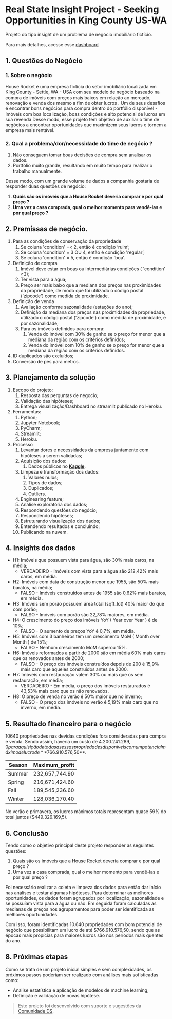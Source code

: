 # **Real State Insight Project  - Seeking Opportunities in King County US-WA**

Projeto do tipo insight de um problema de negócio imobiliário fictício.

Para mais detalhes, acesse esse [dashboard](https://analytics-hrrs.herokuapp.com/)

## 1. **Questões do Negócio**

### 1. Sobre o negócio
House Rocket é uma empresa fictícia do setor imobiliário localizada em King County - Settle, WA - USA com seu modelo de negócio baseado na compra de imóveis com preços mais baixos em relação ao mercado, renovação e venda dos mesmo a fim de obter lucros . Um de seus desafios é encontrar bons negócios para compra dentro do portfólio disponível - Imóveis com boa localização, boas condições e alto potencial de lucros em sua revenda Desse modo, esse projeto tem objetivo de auxiliar o time de negócios a encontrar oportunidades que maximizem seus lucros e tornem a empresa mais rentável.

### 2. Qual a problema/dor/necessidade do time de negócio ?
   1. Não conseguem tomar boas decisões de compra sem analisar os dados.
   2. Portfólio muito grande, resultando em muito tempo para realizar o trabalho manualmente.

Desse modo, com um grande volume de dados a companhia gostaria de responder duas questões de negócio:
   1. **Quais são os imóveis que a House Rocket deveria comprar e por qual preço ?**
   2. **Uma vez a casa comprada, qual o melhor momento para vendê-las e por qual preço ?**

## 2. **Premissas de negócio.**

1. Para as condições de conservação da propriedade
   1. Se coluna 'condition' =< 2, então é condição ‘ruim’;
   2. Se coluna 'condition' = 3 OU 4, então é condição 'regular’;
   3. Se coluna 'condition' = 5, então é condição 'boa’.
2. Definição de compra
   1. Imóvel deve estar em boas ou intermediárias condições ( 'condition' ≥3);
   2. Ter vista para a água;
   3. Preço ser mais baixo que a mediana dos preços nas proximidades da propriedade, de modo que foi utilizado o código postal ('zipcode') como medida de proximidade.
3. Definição de venda
   1. Avaliação conforme sazonalidade (estações do ano);
   2. Definição da mediana dos preços nas proximidades da propriedade, utilizado o código postal ('zipcode') como medida de proximidade, e por sazonalidade;
   3. Para os imóveis definidos para compra:
      1. Venda do imóvel com 30% de ganho se o preço for menor que a mediana da região com os critérios definidos;
      2. Venda do imóvel com 10% de ganho se o preço for menor que a mediana da região com os critérios definidos.
4. ID duplicados são excluídos;
5. Conversão de pés para metros.

## 3. Planejamento da solução

1. Escopo do projeto:
   1. Resposta das perguntas de negocio;
   2. Validação das hipóteses;
   3. Entrega visualização/Dashboard no streamlit publicado no Heroku.
2. Ferramentas:
   1. Python;
   2. Jupyter Notebook;
   3. PyCharm;
   4. Streamlit;
   5. Heroku.
3. Processo
   1. Levantar dores e necessidades da empresa juntamente com hipóteses a serem validadas;
   2. Aquisição dos dados:
      1. Dados públicos no **[Kaggle](https://www.kaggle.com/datasets/harlfoxem/housesalesprediction?resource=download)**.
   3. Limpeza e transformação dos dados:
      1. Valores nulos;
      2. Tipos de dados;
      3. Duplicados;
      4. Outliers.
   4. Enginearing feature;
   5. Análise exploratória dos dados;
   6. Respondendo questões do negócio;
   7. Respondendo hipóteses;
   8. Estruturando visualização dos dados;
   9. Entendendo resultados e concluindo;
   10. Publicando na nuvem.

## 4. Insights dos dados

- H1: Imóveis que possuem vista para água, são 30% mais caros, na média;
  - VERDADEIRO - Imóveis com vista para a água são 212,42% mais caros, em média.
- H2: Imóveis com data de construção menor que 1955, são 50% mais baratos, na média;
  - FALSO - Imóveis construídos antes de 1955 são 0,62% mais baratos, em média.
- H3: Imóveis sem porão possuem área total (sqft_lot) 40% maior do que com porão;
  - FALSO - Imóveis com porão são 22,78% maiores, em média.
- H4: O crescimento do preço dos imóveis YoY ( Year over Year ) é de 10%;
  - FALSO - O aumento de preços YoY é 0,7%, em média.
- H5: Imóveis com 3 banheiros tem um crescimento MoM ( Month over Month ) de 15%;
  - FALSO - Nenhum crescimento MoM superou 15%.
- H6: Imóveis reformados a partir de 2000 são em média 60% mais caros que os renovados antes de 2000;
  - FALSO - O preço dos imóveis construídos depois de 200 é 15,9% mais caro que aqueles construídos antes de 2000.
- H7: Imóveis com restauração valem 30% ou mais que os sem restauração, em média;
  - VERDADEIRO - Em  média, o preço dos imóveis restaurados é 43,53% mais caro que os não renovados.
- H8: O preço de venda no verão é 50% maior que no inverno;
  - FALSO - O preço dos imóveis no verão é 5,19% mais caro que no inverno, em média.

## 5. Resultado financeiro para o negócio

10640 propriedades nas devidas condições fora consideradas para compra e venda. Sendo assim, haveria um custo de $4.200.241.289,0 para aquisição de todas as essas propriedades disponíveis com um potencial máximo de lucro de **$766.910.576,50**.

| Season | Maximum_profit |
| ------ | -------------- |
| Summer | 232,657,744.90 |
| Spring | 216,671,424.60 |
| Fall   | 189,545,236.60 |
| Winter | 128,036,170.40 |

No verão e primavera, os lucros máximos totais representam quase 59% do total juntos ($449.329.169,5).

## 6. Conclusão

Tendo como o objetivo principal deste projeto responder as seguintes questões:

1. Quais são os imóveis que a House Rocket deveria comprar e por qual preço ?
2. Uma vez a casa comprada, qual o melhor momento para vendê-las e por qual preço ?

Foi necessário realizar a coleta e limpeza dos dados para então dar início nas análises e testar algumas hipóteses. Para determinar as melhores oportunidades, os dados foram agrupados por localização, sazonalidade e se possuíam vista para a água ou não. Em seguida foram calculadas as medianas de preços nos agrupamentos para poder ser identificada as melhores oportunidades.

Com isso, foram identificadas 10.640 propriedades com bom potencial de negócio que possibilitam um lucro de até $766.910.576,50, sendo que as épocas mais propícias para maiores lucros são nos períodos mais quentes do ano.

## 8. Próximas etapas

Como se trata de um projeto inicial simples e sem complexidades, os próximos passos poderiam ser realizado com análises mais sofisticadas como:

- Analise estatística e aplicação de modelos de machine learning;
- Definição e validação de novas hipótese.

> Este projeto foi desenvolvido com suporte e sugestões da [Comunidade DS](https://www.comunidadedatascience.com/).
